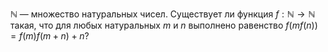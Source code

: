 $\mathbb{N}$ — множество натуральных чисел. Существует ли функция $f: \mathbb{N} \rightarrow \mathbb{N}$ такая, что для любых натуральных $m$ и $n$ выполнено равенство  $f\left(mf\left(n\right)\right)=f\left(m\right)f\left(m+n\right)+n?$